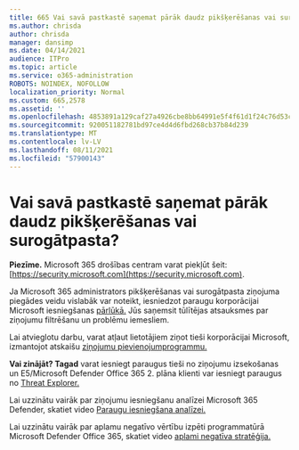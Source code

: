 ```yaml
---
title: 665 Vai savā pastkastē saņemat pārāk daudz pikšķerēšanas vai surogātpasta?
ms.author: chrisda
author: chrisda
manager: dansimp
ms.date: 04/14/2021
audience: ITPro
ms.topic: article
ms.service: o365-administration
ROBOTS: NOINDEX, NOFOLLOW
localization_priority: Normal
ms.custom: 665,2578
ms.assetid: ''
ms.openlocfilehash: 4853891a129caf27a4926cbe8bb64991e5f4f61d1f24c76d53c6d61baa598ea9
ms.sourcegitcommit: 920051182781bd97ce4d4d6fbd268cb37b84d239
ms.translationtype: MT
ms.contentlocale: lv-LV
ms.lasthandoff: 08/11/2021
ms.locfileid: "57900143"
---
```

# <a name="are-you-receiving-too-much-phish-or-spam-in-your-mailbox"></a>Vai savā pastkastē saņemat pārāk daudz pikšķerēšanas vai surogātpasta?

**Piezīme.** Microsoft 365 drošības centram varat piekļūt šeit: [https://security.microsoft.com](https://security.microsoft.com).

Ja Microsoft 365 administrators pikšķerēšanas vai surogātpasta ziņojuma piegādes veidu vislabāk var noteikt, iesniedzot paraugu korporācijai Microsoft iesniegšanas [pārlūkā.](https://security.microsoft.com/reportsubmission) Jūs saņemsit tūlītējas atsauksmes par ziņojumu filtrēšanu un problēmu iemesliem.

Lai atvieglotu darbu, varat atļaut lietotājiem ziņot tieši korporācijai Microsoft, izmantojot atskaišu [ziņojumu pievienojumprogrammu.](https://appsource.microsoft.com/product/office/WA104381180?src=office&tab=Overview)

**Vai zinājāt? Tagad** varat iesniegt [](https://security.microsoft.com/messagetrace) paraugus tieši no ziņojumu izsekošanas un E5/Microsoft Defender Office 365 2. plāna klienti var iesniegt paraugus no [Threat Explorer.](https://docs.microsoft.com/microsoft-365/security/office-365-security/threat-explorer)

Lai uzzinātu vairāk par ziņojumu iesniegšanu analīzei Microsoft 365 Defender, skatiet video [Paraugu iesniegšana analīzei.](https://go.microsoft.com/fwlink/?linkid=2166435)

Lai uzzinātu vairāk par aplamu negatīvo vērtību izpēti programmatūrā Microsoft Defender Office 365, skatiet video [aplami negatīva stratēģija.](https://go.microsoft.com/fwlink/?linkid=2166434)
